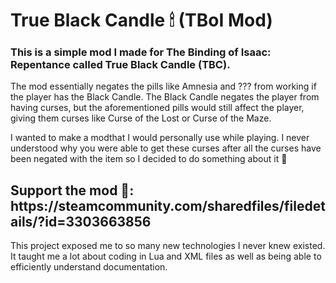 # True Black Candle 🕯 (TBoI Mod)
<h3>This is a simple mod I made for The Binding of Isaac: Repentance called True Black Candle (TBC).</h3>

The mod essentially negates the pills like Amnesia and ??? from working if the player has the Black Candle. 
The Black Candle negates the player from having curses, but the aforementioned pills would still affect the player,
giving them curses like Curse of the Lost or Curse of the Maze.

I wanted to make a modthat I would personally use while playing. I never understood why you were able to get these curses 
after all the curses have been negated with the item so I decided to do something about it 😤


<h2>Support the mod 🙏: <a target="_blank">https://steamcommunity.com/sharedfiles/filedetails/?id=3303663856</a> <br></h2>
This project exposed me to so many new technologies I never knew existed. It taught me a lot about coding in Lua and XML files as well as being able to efficiently understand documentation.

